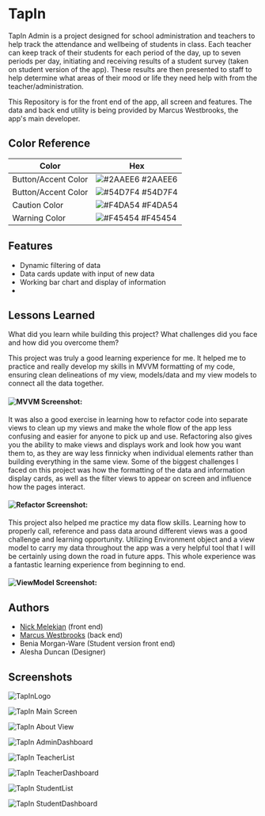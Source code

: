 # TapIn

TapIn Admin is a project designed for school administration and teachers to help track the attendance and wellbeing of students in class. Each teacher can keep track of their students for each period of the day, up to seven periods per day,  initiating and receiving results of a student survey (taken on student version of the app). These results are then presented to staff to help determine what areas of their mood or life they need help with from the teacher/administration.

This Repository is for the front end of the app, all screen and features. The data and back end utility is being provided by Marcus Westbrooks, the app's main developer.

## Color Reference

| Color             | Hex                                                                |
| ----------------- | ------------------------------------------------------------------ |
| Button/Accent Color| ![#2AAEE6](https://via.placeholder.com/10/2AAEE6?text=+) #2AAEE6 |
| Button/Accent Color| ![#54D7F4](https://via.placeholder.com/10/54D7F4?text=+) #54D7F4 |
| Caution Color | ![#F4DA54](https://via.placeholder.com/10/F4DA54?text=+) #F4DA54|
| Warning Color | ![#F45454](https://via.placeholder.com/10/F45454?text=+) #F45454 |


## Features

- Dynamic filtering of data
- Data cards update with input of new data
- Working bar chart and display of information
- 


## Lessons Learned

What did you learn while building this project? What challenges did you face and how did you overcome them?

This project was truly a good learning experience for me. It helped me to practice and really develop my skills in MVVM formatting of my code, ensuring clean delineations of my view, models/data and my view models to connect all the data together. 
#### ![MVVM Screenshot:](https://github.com/nmelekian/TapInFrontEnd/blob/main/TapInScreenshots/MVVM%20Format%20of%20Code.png)

It was also a good exercise in learning how to refactor code into separate views to clean up my views and make the whole flow of the app less confusing and easier for anyone to pick up and use. Refactoring also gives you the ability to make views and displays work and look how you want them to, as they are way less finnicky when individual elements rather than building everything in the same view. Some of the biggest challenges I faced on this project was how the formatting of the data and information display cards, as well as the filter views to appear on screen and influence how the pages interact.
#### ![Refactor Screenshot:](https://github.com/nmelekian/TapInFrontEnd/blob/main/TapInScreenshots/Refactor%20Image.png)

This project also helped me practice my data flow skills. Learning how to properly call, reference and pass data around different views was a good challenge and learning opportunity. Utilizing Environment object and a view model to carry my data throughout the app was a very helpful tool that I will be certainly using down the road in future apps. This whole experience was a fantastic learning experience from beginning to end.
#### ![ViewModel Screenshot:](https://github.com/nmelekian/TapInFrontEnd/blob/main/TapInScreenshots/ViewModel%20Image.png)


## Authors

- [Nick Melekian](https://github.com/nmelekian) (front end)
- [Marcus Westbrooks](https://github.com/NinjaHawkZero) (back end)
- Benia Morgan-Ware (Student version front end)
- Alesha Duncan (Designer)


## Screenshots

![TapInLogo](https://github.com/nmelekian/TapInFrontEnd/blob/main/TapInScreenshots/TapInLogo.png)

![TapIn Main Screen](https://github.com/nmelekian/TapInFrontEnd/blob/main/TapInScreenshots/TapInMainScreen.png)

![TapIn About View](https://github.com/nmelekian/TapInFrontEnd/blob/main/TapInScreenshots/TapInAbout1.png)

![TapIn AdminDashboard](https://github.com/nmelekian/TapInFrontEnd/blob/main/TapInScreenshots/AdminDashboard.png)

![TapIn TeacherList](https://github.com/nmelekian/TapInFrontEnd/blob/main/TapInScreenshots/TeacherList.png)

![TapIn TeacherDashboard](https://github.com/nmelekian/TapInFrontEnd/blob/main/TapInScreenshots/TeacherDashboard.png)

![TapIn StudentList](https://github.com/nmelekian/TapInFrontEnd/blob/main/TapInScreenshots/StudentList.png)

![TapIn StudentDashboard](https://github.com/nmelekian/TapInFrontEnd/blob/main/TapInScreenshots/StudentDashboard1.png)
